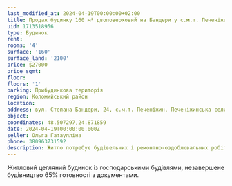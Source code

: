 ```yaml
---
last_modified_at: 2024-04-19T00:00:00+02:00
title: Продаж будинку 160 м² двоповерховий на Бандери у с.м.т. Печеніжин
uid: 1713518956
type: Будинок
rent:
rooms: '4'
surface: '160'
surface_land: '2100'
price: $27000
price_sqmt:
floor:
floors: '1'
parking: Прибудинкова територія
region: Коломийський район
location:
address: вул. Степана Бандери, 24, с.м.т. Печеніжин, Печеніжинська селищна територіальна громада
object:
coordinates: 48.507297,24.871859
date: 2024-04-19T00:00:00.000Z
seller: Ольга Гатаулліна
phone: 380963731592
description: Житло потребує будівельних і ремонтно-оздоблювальних робіт
---
```


Житловий цегляний будинок із господарськими будівлями, незавершене будівництво 65% готовності з документами.
